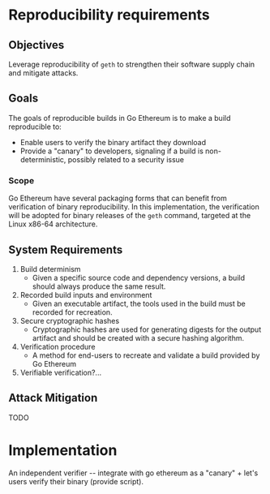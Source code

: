 # Reproducibility requirements

## Objectives

Leverage reproducibility of `geth` to strengthen their software supply chain and mitigate attacks.

## Goals

The goals of reproducible builds in Go Ethereum is to make a build reproducible to:

- Enable users to verify the binary artifact they download
- Provide a "canary" to developers, signaling if a build is non-deterministic, possibly related to a security issue

### Scope

Go Ethereum have several packaging forms that can benefit from verification of binary reproducibility. In this implementation, the verification will be adopted for binary releases of the `geth` command, targeted at the Linux x86-64 architecture.


## System Requirements

1. Build determinism
    - Given a specific source code and dependency versions, a build should always produce the same result.
2. Recorded build inputs and environment
    - Given an executable artifact, the tools used in the build must be recorded for recreation.
3. Secure cryptographic hashes
    - Cryptographic hashes are used for generating digests for the output artifact and should be created with a secure hashing algorithm.
4. Verification procedure
    - A method for end-users to recreate and validate a build provided by Go Ethereum
5. Verifiable verification?...

## Attack Mitigation

TODO

# Implementation

An independent verifier -- integrate with go ethereum as a "canary" + let's users verify their binary (provide script).